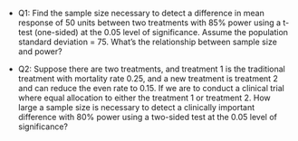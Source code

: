 * Q1: Find the sample size necessary to detect a difference in mean response of 50 units between two treatments with 85% power using a t-test (one-sided) at the 0.05 level of significance. Assume the population standard deviation = 75. What’s the relationship between sample size and power? 

* Q2: Suppose there are two treatments, and treatment 1 is the traditional treatment with mortality rate 0.25, and a new treatment is treatment 2 and can reduce the even rate to 0.15. If we are to conduct a clinical trial where equal allocation to either the treatment 1 or treatment 2. How large a sample size is necessary to detect a clinically important difference with 80% power using a two-sided test at the 0.05 level of significance?
